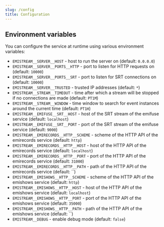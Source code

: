 ```yaml
---
slug: /config
title: Configuration
---
```


## Environment variables

You can configure the service at runtime using various environment variables:

- `EMISTREAM__SERVER__HOST` -
  host to run the server on
  (default: `0.0.0.0`)
- `EMISTREAM__SERVER__PORTS__HTTP` -
  port to listen for HTTP requests on
  (default: `10000`)
- `EMISTREAM__SERVER__PORTS__SRT` -
  port to listen for SRT connections on
  (default: `10000`)
- `EMISTREAM__SERVER__TRUSTED` -
  trusted IP addresses
  (default: `*`)
- `EMISTREAM__STREAM__TIMEOUT` -
  time after which a stream will be stopped if no connections are made
  (default: `PT1M`)
- `EMISTREAM__STREAM__WINDOW` -
  time window to search for event instances around the current time
  (default: `PT1H`)
- `EMISTREAM__EMIFUSE__SRT__HOST` -
  host of the SRT stream of the emifuse service
  (default: `localhost`)
- `EMISTREAM__EMIFUSE__SRT__PORT` -
  port of the SRT stream of the emifuse service
  (default: `9000`)
- `EMISTREAM__EMIRECORDS__HTTP__SCHEME` -
  scheme of the HTTP API of the emirecords service
  (default: `http`)
- `EMISTREAM__EMIRECORDS__HTTP__HOST` -
  host of the HTTP API of the emirecords service
  (default: `localhost`)
- `EMISTREAM__EMIRECORDS__HTTP__PORT` -
  port of the HTTP API of the emirecords service
  (default: `31000`)
- `EMISTREAM__EMIRECORDS__HTTP__PATH` -
  path of the HTTP API of the emirecords service
  (default: ``)
- `EMISTREAM__EMISHOWS__HTTP__SCHEME` -
  scheme of the HTTP API of the emishows service
  (default: `http`)
- `EMISTREAM__EMISHOWS__HTTP__HOST` -
  host of the HTTP API of the emishows service
  (default: `localhost`)
- `EMISTREAM__EMISHOWS__HTTP__PORT` -
  port of the HTTP API of the emishows service
  (default: `35000`)
- `EMISTREAM__EMISHOWS__HTTP__PATH` -
  path of the HTTP API of the emishows service
  (default: ``)
- `EMISTREAM__DEBUG` -
  enable debug mode
  (default: `false`)

